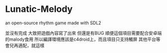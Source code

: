 # Lunatic-Melody
an open-source rhythm game made with SDL2

並沒有完成
大致把遊戲內容寫了出來
但還是有BUG
順便這個項目需要配合安卓端的malody食用
所以編譯環境應該是c4droid上，而且項目只支持觸屏
其他平台等會兒再適配，就這樣